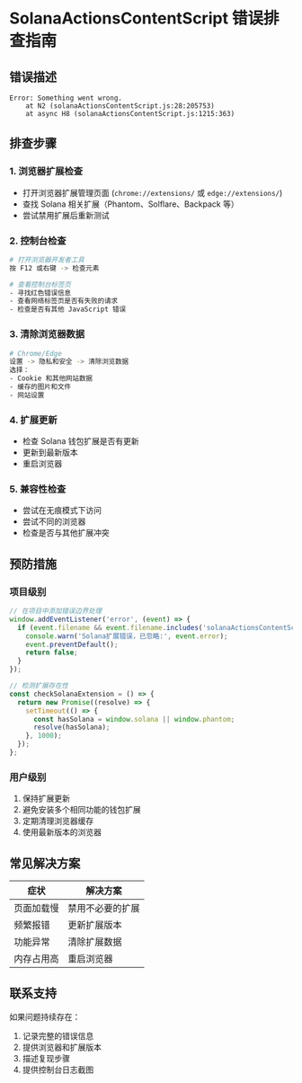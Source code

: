 # SolanaActionsContentScript 错误排查指南

## 错误描述
```
Error: Something went wrong.
    at N2 (solanaActionsContentScript.js:28:205753)
    at async H8 (solanaActionsContentScript.js:1215:363)
```

## 排查步骤

### 1. 浏览器扩展检查
- 打开浏览器扩展管理页面 (`chrome://extensions/` 或 `edge://extensions/`)
- 查找 Solana 相关扩展（Phantom、Solflare、Backpack 等）
- 尝试禁用扩展后重新测试

### 2. 控制台检查
```bash
# 打开浏览器开发者工具
按 F12 或右键 -> 检查元素

# 查看控制台标签页
- 寻找红色错误信息
- 查看网络标签页是否有失败的请求
- 检查是否有其他 JavaScript 错误
```

### 3. 清除浏览器数据
```bash
# Chrome/Edge
设置 -> 隐私和安全 -> 清除浏览数据
选择：
- Cookie 和其他网站数据
- 缓存的图片和文件
- 网站设置
```

### 4. 扩展更新
- 检查 Solana 钱包扩展是否有更新
- 更新到最新版本
- 重启浏览器

### 5. 兼容性检查
- 尝试在无痕模式下访问
- 尝试不同的浏览器
- 检查是否与其他扩展冲突

## 预防措施

### 项目级别
```javascript
// 在项目中添加错误边界处理
window.addEventListener('error', (event) => {
  if (event.filename && event.filename.includes('solanaActionsContentScript')) {
    console.warn('Solana扩展错误，已忽略:', event.error);
    event.preventDefault();
    return false;
  }
});

// 检测扩展存在性
const checkSolanaExtension = () => {
  return new Promise((resolve) => {
    setTimeout(() => {
      const hasSolana = window.solana || window.phantom;
      resolve(hasSolana);
    }, 1000);
  });
};
```

### 用户级别
1. 保持扩展更新
2. 避免安装多个相同功能的钱包扩展
3. 定期清理浏览器缓存
4. 使用最新版本的浏览器

## 常见解决方案

| 症状 | 解决方案 |
|------|----------|
| 页面加载慢 | 禁用不必要的扩展 |
| 频繁报错 | 更新扩展版本 |
| 功能异常 | 清除扩展数据 |
| 内存占用高 | 重启浏览器 |

## 联系支持

如果问题持续存在：
1. 记录完整的错误信息
2. 提供浏览器和扩展版本
3. 描述复现步骤
4. 提供控制台日志截图